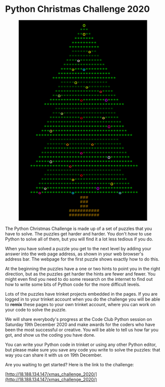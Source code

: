 # Python Christmas Challenge 2020

<p align="center">
  <img width="417" height="650" src="./Python_Xmas_tree.png">
</p>

The Python Christmas Challenge is made up of a set of puzzles that you have to solve. The puzzles get harder and harder. You don't *have* to use Python to solve all of them, but you will find it a lot less tedious if you do.

When you have solved a puzzle you get to the next level by adding your answer into the web page address, as shown in your web browser's address bar. The webpage for the first puzzle shows exactly how to do this.

At the beginning the puzzles have a one or two hints to point you in the right direction, but as the puzzles get harder the hints are fewer and fewer. You might even find you need to do some research on the internet to find out how to write some bits of Python code for the more difficult levels.

Lots of the puzzles have trinket projects embedded in the pages. If you are logged in to your trinket account when you do the challenge you will be able to **remix** these pages to your own trinket account, where you can work on your code to solve the puzzle.

We will share everybody's progress at the Code Club Python session on Saturday 19th December 2020 and make awards for the coders who have been the most successful or creative. You will be able to tell us how far you got, and show us the coding you have done.

You can write your Python code in trinket or using any other Python editor, but please make sure you save any code you write to solve the puzzles: that way you can share it with us on 19th December.

Are you waiting to get started? Here is the link to the challenge:

[http://18.188.134.147/xmas_challenge_2020/](http://18.188.134.147/xmas_challenge_2020/)
